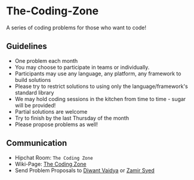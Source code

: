 # The-Coding-Zone
A series of coding problems for those who want to code!

## Guidelines

- One problem each month
- You may choose to participate in teams or individually.
- Participants may use any language, any platform, any framework to build solutions
- Please try to restrict solutions to using only the language/framework's standard library
- We may hold coding sessions in the kitchen from time to time - sugar will be provided!
- Partial solutions are welcome
- Try to finish by the last Thursday of the month
- Please propose problems as well!

## Communication

- Hipchat Room: `The Coding Zone`
- Wiki-Page: [The Coding Zone](https://wiki.enova.com/display/SE/The+Coding+Zone!)
- Send Problem Proposals to [Diwant Vaidya](mailto:dvaidya@enova.com) or [Zamir Syed](mailto:zsyed@enova.com)
